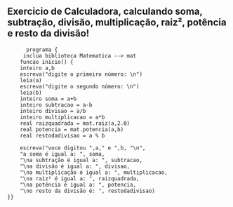  ## Exercicio de Calculadora, calculando soma, subtração, divisão, multiplicação, raiz², potência e resto da divisão!

		  programa {
       	 inclua biblioteca Matematica --> mat
	    funcao inicio() {
   	    inteiro a,b
	    escreva("digite o primeiro número: \n")
		leia(a)
		escreva("digite o segundo número: \n")
		leia(b)
		inteiro soma = a+b
		inteiro subtracao = a-b
		inteiro divisao = a/b
		inteiro multiplicacao = a*b
		real raizquadrada = mat.raiz(a,2.0)
		real potencia = mat.potencia(a,b)
		real restodadivisao = a % b
		
		escreva("voce digitou ",a," e ",b, "\n", 
		"a soma é igual a: ", soma, 
		"\na subtração é igual a: ", subtracao, 
		"\na divisão é igual a: ", divisao, 
		"\na multiplicação é igual a: ", multiplicacao,
		"\na raiz² é igual a: ", raizquadrada,
		"\na potência é igual a: ", potencia,
		"\no resto da divisão é: ", restodadivisao)
	}}
